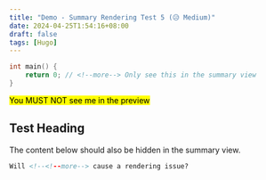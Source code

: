 ```yaml
---
title: "Demo - Summary Rendering Test 5 (😥 Medium)"
date: 2024-04-25T1:54:16+08:00
draft: false
tags: [Hugo]
---
```


```c
int main() {
    return 0; // <!--more--> Only see this in the summary view
}
```



<mark>You MUST NOT see me in the preview</mark>

## Test Heading

The content below should also be hidden in the summary view.

<!--more-->

```html
Will <!--<!--more--> cause a rendering issue?
```
